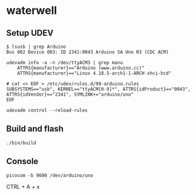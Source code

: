 # waterwell

## Setup UDEV

```
$ lsusb | grep Arduino
Bus 002 Device 003: ID 2341:0043 Arduino SA Uno R3 (CDC ACM)
```

```
udevadm info -a -n /dev/ttyACM3 | grep manu
    ATTRS{manufacturer}=="Arduino (www.arduino.cc)"
    ATTRS{manufacturer}=="Linux 4.18.5-arch1-1-ARCH xhci-hcd"
```

```
# cat << EOF > /etc/udev/rules.d/99-arduino.rules
SUBSYSTEMS=="usb", KERNEL=="ttyACM[0-9]*", ATTRS{idProduct}=="0043", ATTRS{idVendor}=="2341", SYMLINK+="arduino/uno"
EOF
```

```
udevadm control --reload-rules
```

## Build and flash

```
./bin/build
```

## Console

```
picocom -b 9600 /dev/arduino/uno
```

CTRL + A + x
